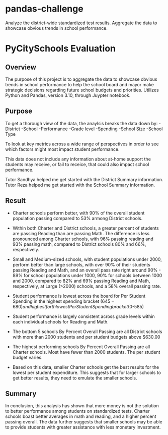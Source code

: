 # pandas-challenge
Analyze the district-wide standardized test results. Aggregate the data to showcase obvious trends in school performance.


# PyCitySchools Evaluation

## Overview

The purpose of this project is to aggregate the data to showcase obvious trends in school performance to help the school board and mayor make strategic decisions regarding future school budgets and priorities. Utilizes Python and Pandas, version 3.10, through Juypter notebook.

## Purpose

To get a thorough view of the data, the anaylsis breaks the data down by:
-District
-School
-Performance
-Grade level
-Spending
-School Size
-School Type

To look at key metrics across a wide range of perspectives in order to see which factors might most impact student performance.

This data does not include any information about at-home support the students may receive, or fail to receice, that could also impact school performance.


Tutor Sandhya helped me get started with the District Summary information. Tutor Reza helped me get started with the School Summary information.


## Result

- Charter schools perform better, with 90% of the overall student population passing compared to 53% armong District schools.

- Within both Charter and District schools, a greater percent of students are passing Reading than are passing Math. The difference is less pronounced among Charter schools, with 96% passing reading and 93% passing math, compared to District schools 80% and 66%, respectively.

- Small and Medium-sized schools, with student populations under 2000, perform better than large schools, with over 90% of their students passing Reading and Math, and an overall pass rate right around 90% - 89% for school populations under 1000, 90% for schools between 1000 and 2000, compared to 82% and 69% passing Reading and Math, respectively, at Large (>2000) schools, and a 58% overall passing rate.

- Student performance is lowest across the board for Per Student Spending in the highest spending bracket ($645 - 680) and highest for th lowest Per Student Spending bracket ($0-585)

- Student performance is largely consistent across grade levels within each individual schools for Reading and Math.

- The bottom 5 schools By Percent Overall Passing are all District schools with more than 2000 students and per student budgets above $630.00

- The highest performing schools By Percent Overall Passing are all Charter schools. Most have fewer than 2000 students. The per student budget varies.

- Based on this data, smaller Charter schools get the best results for the lowest per student expenditure. This suggests that for larger schools to get better results, they need to emulate the smaller schools.



## Summary
In conclusion, this analysis has shown that more money is not the solution to better performance among students on standardized tests. Charter schools boast better averages in math and reading, and a higher percent passing overall. The data further suggests that smaller schools may be able to provide students with greater assistance with less monetary investment. 
